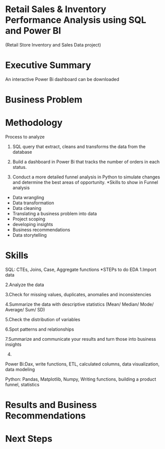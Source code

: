 # Retail Sales & Inventory Performance Analysis using SQL and Power BI 
(Retail Store Inventory and Sales Data project)
# Executive Summary
An interactive Power Bi dashboard can be downloaded
# Business Problem
# Methodology
Process to analyze
1. SQL query that extract, cleans and transforms the data from the database

2. Build a dashboard in Power Bi that tracks the number of orders in each status.

3. Conduct a more detailed funnel analysis in Python to simulate changes and determine the best areas of opportunity.
  *Skills to show in Funnel analysis
  - Data wrangling
  - Data transformation
  - Data cleaning
  - Translating a business problem into data
  - Project scoping
  - developing insights
  - Business recommendations
  - Data storytelling

# Skills
SQL: CTEs, Joins, Case, Aggregate functions
  *STEPs to do EDA
  1.Import data

  2.Analyze the data

  3.Check for missing values, duplicates, anomalies and inconsistencies

  4.Summarize the data with descriptive statistics (Mean/ Median/ Mode/ Average/ Sum/ SD)

  5.Check the distribution of variables

  6.Spot patterns and relationships

  7.Summarize and communicate your results and turn those into business insights


4.

Power Bi:Dax, write functions, ETL, calculated columns, data visualization, data modeling

Python: Pandas, Matplotlib, Numpy, Writing functions, building a product funnel, statistics

# Results and Business Recommendations
# Next Steps
